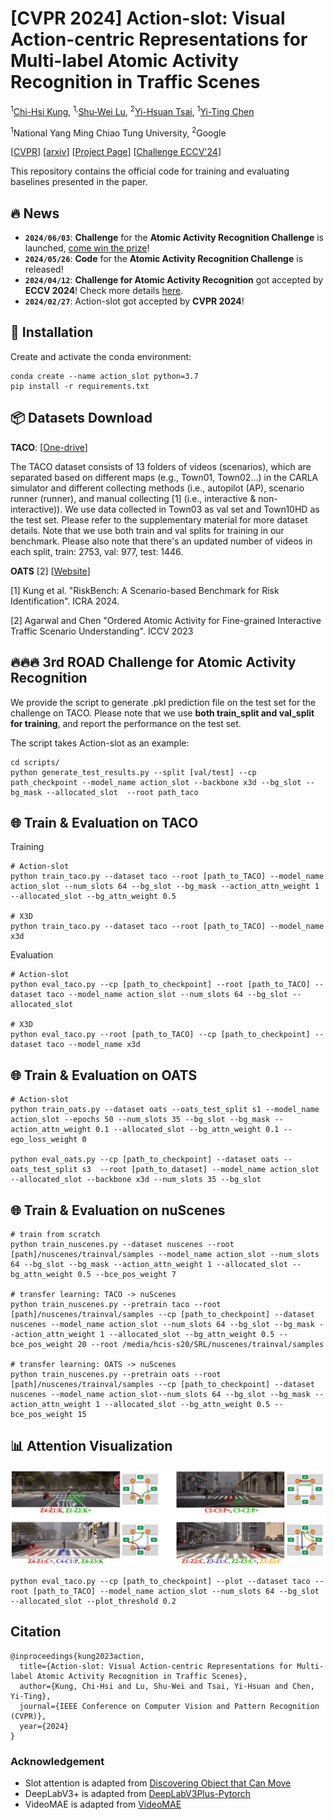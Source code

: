 # [CVPR 2024] Action-slot: Visual Action-centric Representations for Multi-label Atomic Activity Recognition in Traffic Scenes

<sup>1</sup>[Chi-Hsi Kung](https://hankkung.github.io/website/),  <sup>1,</sup>[Shu-Wei Lu](https://www.linkedin.com/in/shu-wei-lu/),  <sup>2</sup>[Yi-Hsuan Tsai](https://sites.google.com/site/yihsuantsai/),  <sup>1</sup>[Yi-Ting Chen](https://sites.google.com/site/yitingchen0524)

<sup>1</sup>National Yang Ming Chiao Tung University,  <sup>2</sup>Google

[[CVPR](https://openaccess.thecvf.com/content/CVPR2024/papers/Kung_Action-slot_Visual_Action-centric_Representations_for_Multi-label_Atomic_Activity_Recognition_in_CVPR_2024_paper.pdf)] [[arxiv](https://arxiv.org/abs/2311.17948)] [[Project Page](https://hcis-lab.github.io/Action-slot/)] [[Challenge ECCV'24](https://sites.google.com/view/road-eccv2024/challenge?authuser=0)]

This repository contains the official code for training and evaluating baselines presented in the paper.

## :fire: News
- **`2024/06/03`**: **Challenge** for the **Atomic Activity Recognition Challenge** is launched, [come win the prize](https://eval.ai/web/challenges/challenge-page/2301/overview)!
- **`2024/05/26`**: **Code** for the **Atomic Activity Recognition Challenge** is released!
- **`2024/04/12`**: **Challenge for Atomic Activity Recognition**  got accepted by **ECCV 2024**! Check more details [here](https://sites.google.com/view/road-eccv2024/home?authuser=0).
- **`2024/02/27`**: Action-slot got accepted by **CVPR 2024**!

## 🚀 Installation
Create and activate the conda environment:
   ```
   conda create --name action_slot python=3.7
   pip install -r requirements.txt
   ```

## 📦 Datasets Download

**TACO**: [[One-drive](https://nycu1-my.sharepoint.com/:f:/g/personal/ychen_m365_nycu_edu_tw/EnRg1zT7CeZGg3Ju2TIP1j8B0NB0fCpYsjGQBc0Tcf2H6w?e=FGJvTc)]

The TACO dataset consists of 13 folders of videos (scenarios), which are separated based on different maps (e.g., Town01, Town02...) in the CARLA simulator and different collecting methods (i.e., autopilot (AP), scenario runner (runner), and manual collecting [1] (i.e., interactive & non-interactive)). We use data collected in Town03 as val set and Town10HD as the test set. Please refer to the supplementary material for more dataset details.
Note that we use both train and val splits for training in our benchmark. Please also note that there's an updated number of videos in each split, train: 2753, val: 977, test: 1446.

**OATS** [2] [[Website](https://usa.honda-ri.com/oats)]

[1] Kung et al. "RiskBench: A Scenario-based Benchmark for Risk Identification". ICRA 2024.

[2] Agarwal and Chen "Ordered Atomic Activity for Fine-grained Interactive Traffic Scenario Understanding". ICCV 2023


## :fire::fire::fire: 3rd ROAD Challenge for Atomic Activity Recognition
We provide the script to generate .pkl prediction file on the test set for the challenge on TACO. 
Please note that we use **both train_split and val_split for training**, and report the performance on the test set.

The script takes Action-slot as an example:
```
cd scripts/
python generate_test_results.py --split [val/test] --cp path_checkpoint --model_name action_slot --backbone x3d --bg_slot --bg_mask --allocated_slot  --root path_taco 
```


## 🌐 Train & Evaluation on TACO
Training
```
# Action-slot
python train_taco.py --dataset taco --root [path_to_TACO] --model_name action_slot --num_slots 64 --bg_slot --bg_mask --action_attn_weight 1 --allocated_slot --bg_attn_weight 0.5

# X3D
python train_taco.py --dataset taco --root [path_to_TACO] --model_name x3d 
```

Evaluation
```
# Action-slot
python eval_taco.py --cp [path_to_checkpoint] --root [path_to_TACO] --dataset taco --model_name action_slot --num_slots 64 --bg_slot --allocated_slot

# X3D
python eval_taco.py --root [path_to_TACO] --cp [path_to_checkpoint] --dataset taco --model_name x3d 
```

## 🌐 Train & Evaluation on OATS
```
# Action-slot
python train_oats.py --dataset oats --oats_test_split s1 --model_name action_slot --epochs 50 --num_slots 35 --bg_slot --bg_mask --action_attn_weight 0.1 --allocated_slot --bg_attn_weight 0.1 --ego_loss_weight 0

python eval_oats.py --cp [path_to_checkpoint] --dataset oats --oats_test_split s3  --root [path_to_dataset] --model_name action_slot --allocated_slot --backbone x3d --num_slots 35 --bg_slot 
```

## 🌐 Train & Evaluation on nuScenes
```
# train from scratch
python train_nuscenes.py --dataset nuscenes --root [path]/nuscenes/trainval/samples --model_name action_slot --num_slots 64 --bg_slot --bg_mask --action_attn_weight 1 --allocated_slot --bg_attn_weight 0.5 --bce_pos_weight 7

# transfer learning: TACO -> nuScenes
python train_nuscenes.py --pretrain taco --root [path]/nuscenes/trainval/samples --cp [path_to_checkpoint] --dataset nuscenes --model_name action_slot --num_slots 64 --bg_slot --bg_mask --action_attn_weight 1 --allocated_slot --bg_attn_weight 0.5 --bce_pos_weight 20 --root /media/hcis-s20/SRL/nuscenes/trainval/samples

# transfer learning: OATS -> nuScenes
python train_nuscenes.py --pretrain oats --root [path]/nuscenes/trainval/samples --cp [path_to_checkpoint] --dataset nuscenes --model_name action_slot--num_slots 64 --bg_slot --bg_mask --action_attn_weight 1 --allocated_slot --bg_attn_weight 0.5 --bce_pos_weight 15  
```

## 📊 Attention Visualization
![image](https://github.com/HCIS-Lab/Action-slot/blob/main/img/taco_attn.gif)
```
python eval_taco.py --cp [path_to_checkpoint] --plot --dataset taco --root [path_to_TACO] --model_name action_slot --num_slots 64 --bg_slot --allocated_slot --plot_threshold 0.2
```

## Citation
```
@inproceedings{kung2023action,
  title={Action-slot: Visual Action-centric Representations for Multi-label Atomic Activity Recognition in Traffic Scenes},
  author={Kung, Chi-Hsi and Lu, Shu-Wei and Tsai, Yi-Hsuan and Chen, Yi-Ting},
  journal={IEEE Conference on Computer Vision and Pattern Recognition (CVPR)},
  year={2024}
}
```

### Acknowledgement
* Slot attention is adapted from [Discovering Object that Can Move](https://github.com/zpbao/Discovery_Obj_Move)
* DeepLabV3+ is adapted from [DeepLabV3Plus-Pytorch](https://github.com/VainF/DeepLabV3Plus-Pytorch)
* VideoMAE is adapted from [VideoMAE](https://github.com/MCG-NJU/VideoMAE?tab=readme-ov-file)
